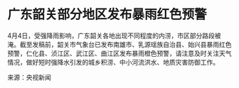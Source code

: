 # 广东韶关部分地区发布暴雨红色预警

4月4日，受强降雨影响，广东韶关各地出现不同程度的内涝，市区部分路段被淹。截至发稿前，韶关市气象台已发布南雄市、乳源瑶族自治县、始兴县暴雨红色预警，仁化县、浈江区、武江区、曲江区发布暴雨橙色预警，请注意及时关注天气情况，做好短时强降水引发的城乡积涝、中小河流洪水、地质灾害防御工作。

来源：央视新闻

